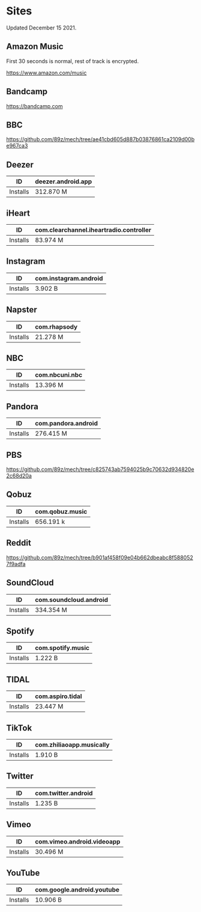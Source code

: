# Sites

Updated December 15 2021.

## Amazon Music

First 30 seconds is normal, rest of track is encrypted.

https://www.amazon.com/music

## Bandcamp

https://bandcamp.com

## BBC

https://github.com/89z/mech/tree/ae41cbd605d887b03876861ca2109d00be967ca3

## Deezer

ID       | deezer.android.app
---------|-------------------
Installs | 312.870 M

## iHeart

ID       | com.clearchannel.iheartradio.controller
---------|----------------------------------------
Installs | 83.974 M

## Instagram

ID       | com.instagram.android
---------|----------------------
Installs | 3.902 B

## Napster

ID       | com.rhapsody
---------|-------------
Installs | 21.278 M

## NBC

ID       | com.nbcuni.nbc
---------|---------------
Installs | 13.396 M

## Pandora

ID       | com.pandora.android
---------|--------------------
Installs | 276.415 M

## PBS

https://github.com/89z/mech/tree/c825743ab7594025b9c70632d934820e2c68d20a

## Qobuz

ID       | com.qobuz.music
---------|----------------
Installs | 656.191 k

## Reddit

https://github.com/89z/mech/tree/b901af458f09e04b662dbeabc8f5880527f9adfa

## SoundCloud

ID       | com.soundcloud.android
---------|-----------------------
Installs | 334.354 M

## Spotify

ID       | com.spotify.music
---------|------------------
Installs | 1.222 B

## TIDAL

ID       | com.aspiro.tidal
---------|-----------------
Installs | 23.447 M

## TikTok

ID       | com.zhiliaoapp.musically
---------|-------------------------
Installs | 1.910 B

## Twitter

ID       | com.twitter.android
---------|--------------------
Installs | 1.235 B

## Vimeo

ID       | com.vimeo.android.videoapp
---------|---------------------------
Installs | 30.496 M

## YouTube

ID       | com.google.android.youtube
---------|---------------------------
Installs | 10.906 B
